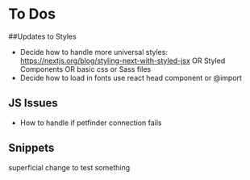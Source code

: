 # To Dos


##Updates to Styles
- Decide how to handle more universal styles: https://nextjs.org/blog/styling-next-with-styled-jsx OR Styled Components OR basic css or Sass files
- Decide how to load in fonts use react head component or @import

## JS Issues
- How to handle if petfinder connection fails



## Snippets
superficial change to test something

